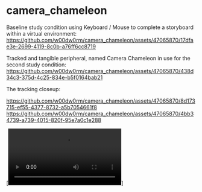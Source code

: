 # camera_chameleon

Baseline study condition using Keyboard / Mouse to complete a storyboard within a virtual environment:
https://github.com/w00dw0rm/camera_chameleon/assets/47065870/17dfae3e-2699-4119-8c0b-a76ff6cc8719

Tracked and tangible peripheral, named Camera Chameleon in use for the second study condition:
https://github.com/w00dw0rm/camera_chameleon/assets/47065870/438d34c3-375d-4c25-834e-b5f0164bab21

The tracking closeup:

https://github.com/w00dw0rm/camera_chameleon/assets/47065870/8d173715-ef55-4377-8732-a5b7054661f8
https://github.com/w00dw0rm/camera_chameleon/assets/47065870/4bb34739-a739-4015-820f-95e7a0c1e288

[![Watch the video](https://github.com/w00dw0rm/camera_chameleon/blob/main/output_CC_closeup_2.mp4)]

